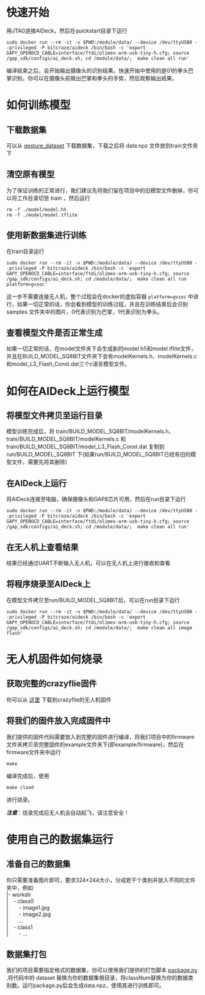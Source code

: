 # 快速开始
用JTAG连接AIDeck，然后在quickstart目录下运行
```shell
sudo docker run --rm -it -v $PWD:/module/data/ --device /dev/ttyUSB0 --privileged -P bitcraze/aideck /bin/bash -c 'export GAPY_OPENOCD_CABLE=interface/ftdi/olimex-arm-usb-tiny-h.cfg; source /gap_sdk/configs/ai_deck.sh; cd /module/data/;  make clean all run'
```
编译结束之后，会开始输出摄像头的识别结果。快速开始中使用的是01的拳头巴掌识别，你可以在摄像头前做出巴掌和拳头的手势，然后观察输出结果。


# 如何训练模型

## 下载数据集
可以从 [gesture_dataset](https://seunetsi.feishu.cn/file/boxcn8cqHQ8nvUAeXXJRvJkdBth) 下载数据集，下载之后将 data.npz 文件放到train文件夹下

## 清空原有模型
为了保证训练的正常进行，我们建议先将我们留在项目中的旧模型文件删掉，你可以将工作目录切至 train ，然后运行
```shell
rm -f ./model/model.h5
rm -f ./model/model.tflite
```

## 使用新数据集进行训练
在train目录运行
```shell
sudo docker run --rm -it -v $PWD:/module/data/ --device /dev/ttyUSB0 --privileged -P bitcraze/aideck /bin/bash -c 'export GAPY_OPENOCD_CABLE=interface/ftdi/olimex-arm-usb-tiny-h.cfg; source /gap_sdk/configs/ai_deck.sh; cd /module/data/;  make clean all run platform=gvsoc'
```

这一步不需要连接无人机，整个过程会在docker的虚拟容器 `platform=gvsoc` 中进行，如果一切正常的话，你会看到模型的训练过程，并且在训练结束后会识别 samples 文件夹中的图片，0代表识别为巴掌，1代表识别为拳头。

## 查看模型文件是否正常生成
如果一切正常的话，在model文件夹下会生成新的model.h5和model.tflite文件，并且在BUILD_MODEL_SQ8BIT文件夹下会有modelKernels.h、modelKernels.c和model_L3_Flash_Const.dat三个c语言模型文件。


# 如何在AIDeck上运行模型
## 将模型文件拷贝至运行目录
模型训练完成后，将 train/BUILD_MODEL_SQ8BIT/modelKernels.h、train/BUILD_MODEL_SQ8BIT/modelKernels.c 和 train/BUILD_MODEL_SQ8BIT/model_L3_Flash_Const.dat 复制到 run/BUILD_MODEL_SQ8BIT 下(如果run/BUILD_MODEL_SQ8BIT已经有旧的模型文件，需要先将其删除)

## 在AIDeck上运行
将AIDeck连接至电脑，确保摄像头和GAP8芯片可用，然后在run目录下运行
```shell
sudo docker run --rm -it -v $PWD:/module/data/ --device /dev/ttyUSB0 --privileged -P bitcraze/aideck /bin/bash -c 'export GAPY_OPENOCD_CABLE=interface/ftdi/olimex-arm-usb-tiny-h.cfg; source /gap_sdk/configs/ai_deck.sh; cd /module/data/;  make clean all run'
```

## 在无人机上查看结果
结果已经通过UART不断输入无人机，可以在无人机上进行接收和查看

## 将程序烧录至AIDeck上
在模型文件拷贝至run/BUILD_MODEL_SQ8BIT后，可以在run目录下运行
```shell
sudo docker run --rm -it -v $PWD:/module/data/ --device /dev/ttyUSB0 --privileged -P bitcraze/aideck /bin/bash -c 'export GAPY_OPENOCD_CABLE=interface/ftdi/olimex-arm-usb-tiny-h.cfg; source /gap_sdk/configs/ai_deck.sh; cd /module/data/;  make clean all image flash'
```

# 无人机固件如何烧录
## 获取完整的crazyflie固件
你可以从 [这里](https://github.com/bitcraze/crazyflie-firmware) 下载到crazyflie的无人机固件

## 将我们的固件放入完成固件中
我们提供的固件代码需要放入到完整的固件进行编译，将我们项目中的firmware文件夹拷贝至完整固件的example文件夹下(即example/firmware)，然后在firmware文件夹中运行
```shell
make
```
编译完成后，使用
```shell
make cload
```
进行烧录。

***注意***：烧录完成后无人机会自动起飞，请注意安全！

# 使用自己的数据集运行
## 准备自己的数据集
你只需要准备图片即可，要求324*244大小，分成若干个类别并放入不同的文件夹中，例如\
|- workdir\
|&emsp;- class0\
|&emsp;&emsp;- image1.jpg\
|&emsp;&emsp;- image2.jpg\
|&emsp;&emsp;...\
|&emsp;- class1\
|&emsp;&emsp;- ...

## 数据集打包
我们的项目需要指定格式的数据集，你可以使用我们提供的打包脚本 [package.py](https://github.com/ShenghaoJia/rawGestureDataset/tree/main/dataProcess) ,将代码中的 dataset 替换为你的数据集根目录，将classNum替换为你的数据类别数。运行package.py后会生成data.npz，使用其进行训练即可。


